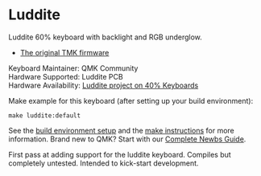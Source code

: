 # Luddite

Luddite 60% keyboard with backlight and RGB underglow.

* [The original TMK firmware](https://github.com/di0ib/tmk_keyboard/tree/master/keyboard/luddite)

Keyboard Maintainer: QMK Community  
Hardware Supported: Luddite PCB  
Hardware Availability: [Luddite project on 40% Keyboards](http://www.40percent.club/search/label/luddite)

Make example for this keyboard (after setting up your build environment):

    make luddite:default

See the [build environment setup](https://docs.qmk.fm/#/getting_started_build_tools) and the [make instructions](https://docs.qmk.fm/#/getting_started_make_guide) for more information. Brand new to QMK? Start with our [Complete Newbs Guide](https://docs.qmk.fm/#/newbs).

First pass at adding support for the luddite keyboard. Compiles but completely
untested. Intended to kick-start development.
